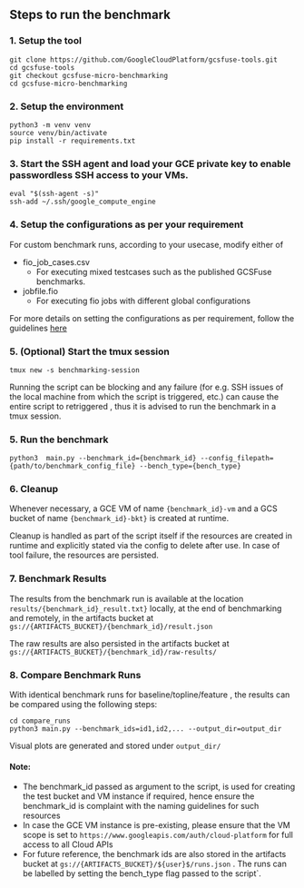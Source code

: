 ## Steps to run the benchmark

### 1. Setup the tool
```
git clone https://github.com/GoogleCloudPlatform/gcsfuse-tools.git
cd gcsfuse-tools
git checkout gcsfuse-micro-benchmarking
cd gcsfuse-micro-benchmarking
```

### 2. Setup the environment
```
python3 -m venv venv
source venv/bin/activate
pip install -r requirements.txt
```

### 3. Start the SSH agent and load your GCE private key to enable passwordless SSH access to your VMs.
```
eval "$(ssh-agent -s)"
ssh-add ~/.ssh/google_compute_engine
```

### 4. Setup the configurations as per your requirement
For custom benchmark runs, according to your usecase, modify either of
* fio_job_cases.csv 
    - For executing mixed testcases such as the published GCSFuse benchmarks.
* jobfile.fio
    - For executing fio jobs with different global configurations 

For more details on setting the configurations as per requirement, follow the guidelines [here](https://docs.google.com/document/d/1yI0ApvDC8SDnpzAmz95kbf75h1G-me41Xa1XH7zecF0/edit?usp=sharing)

### 5. (Optional) Start the tmux session
```
tmux new -s benchmarking-session
```
Running the script can be blocking and any failure (for e.g. SSH issues of the local machine from which the script is triggered, etc.) can cause the entire script to retriggered , thus it is advised to run the benchmark in a tmux session.

### 5. Run the benchmark 
```
python3  main.py --benchmark_id={benchmark_id} --config_filepath={path/to/benchmark_config_file} --bench_type={bench_type}
```

### 6. Cleanup
Whenever necessary, a GCE VM of name `{benchmark_id}-vm` and a GCS bucket of name `{benchmark_id}-bkt}` is created at runtime.

Cleanup is handled as part of the script itself if the resources are created in runtime and explicitly stated via the config to delete after use. In case of tool failure, the resources are persisted.


### 7. Benchmark Results
The results from the benchmark run is available at the location `results/{benchmark_id}_result.txt}` locally, at the end of benchmarking and remotely, in the artifacts bucket at `gs://{ARTIFACTS_BUCKET}/{benchmark_id}/result.json`

The raw results are also persisted in the artifacts bucket at  `gs://{ARTIFACTS_BUCKET}/{benchmark_id}/raw-results/`

### 8. Compare Benchmark Runs
With identical benchmark runs for baseline/topline/feature , the results can be compared using the following steps:
```
cd compare_runs
python3 main.py --benchmark_ids=id1,id2,... --output_dir=output_dir
```

Visual plots are generated and stored under `output_dir/`

#### Note: 
* The benchmark_id passed as argument to the script, is used for creating the test bucket and VM instance if required, hence ensure the benchmark_id is complaint with the naming guidelines for such resources
* In case the GCE VM instance is pre-existing, please ensure that the VM scope is set to 
`https://www.googleapis.com/auth/cloud-platform` for full access to all Cloud APIs
* For future reference, the benchmark ids are also stored in the artifacts bucket at `gs://{ARTIFACTS_BUCKET}/${user}$/runs.json` . The runs can be labelled by setting the bench_type flag passed to the script`.
